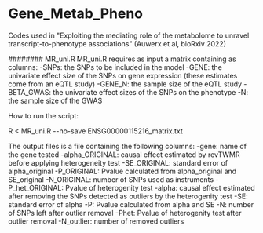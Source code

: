 # Gene_Metab_Pheno
Codes used in "Exploiting the mediating role of the metabolome to unravel transcript-to-phenotype associations" (Auwerx et al, bioRxiv 2022)

########   MR_uni.R
MR_uni.R requires as input a matrix containing as columns:
-SNPs: the SNPs to be included in the model
-GENE: the univariate effect size of the SNPs on gene expression (these estimates come from an eQTL study) 
-GENE_N: the sample size of the eQTL study
-BETA_GWAS: the univariate effect sizes of the SNPs on the phenotype 
-N: the sample size of the GWAS

How to run the script:

R < MR_uni.R --no-save ENSG00000115216_matrix.txt

The output files is a file containing the following columns: 
-gene: name of the gene tested 
-alpha_ORIGINAL: causal effect estimated by revTWMR before applying heterogeneity test 
-SE_ORIGINAL: standard error of alpha_original 
-P_ORIGINAL: Pvalue calculated from alpha_original and SE_original 
-N_ORIGINAL: number of SNPs used as instruments 
-P_het_ORIGINAL: Pvalue of heterogenity test 
-alpha: causal effect estimated after removing the SNPs detected as outliers by the heterogenity test 
-SE: standard error of alpha 
-P: Pvalue calculated from alpha and SE 
-N: number of SNPs left after outlier removal 
-Phet: Pvalue of heterogenity test after outlier removal
-N_outlier: number of removed outliers





